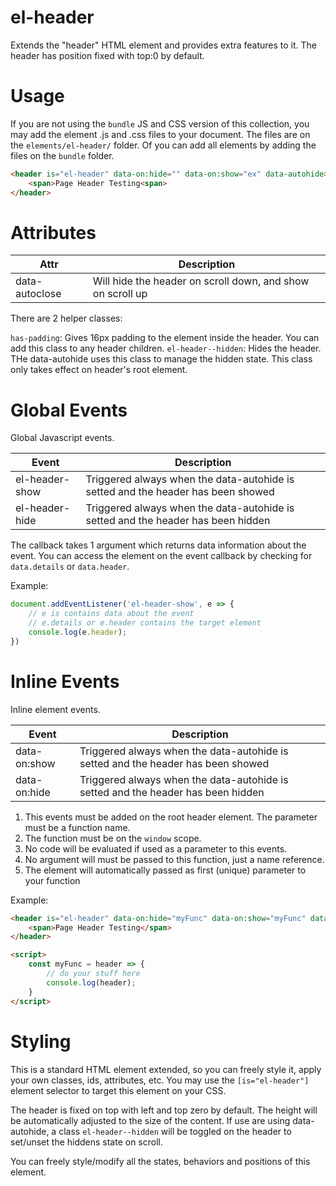 # el-header

Extends the "header" HTML element and provides extra features to it. The header has position fixed with top:0 by default. 

# Usage

If you are not using the `bundle` JS and CSS version of this collection, you may add the element .js and .css files to your document.
The files are on the `elements/el-header/` folder. Of you can add all elements by adding the files on the `bundle` folder.

```html
<header is="el-header" data-on:hide="" data-on:show="ex" data-autohide>
	<span>Page Header Testing<span>
</header>
```

# Attributes

| Attr | Description |
| --- | --- |
| data-autoclose | Will hide the header on scroll down, and show on scroll up |

There are 2 helper classes:

`has-padding`: Gives 16px padding to the element inside the header. You can add this class to any header children.
`el-header--hidden`: Hides the header. THe data-autohide uses this class to manage the hidden state. This class only takes effect on header's root element.

# Global Events

Global Javascript events.

| Event | Description |
| --- | --- |
| el-header-show | Triggered always when the data-autohide is setted and the header has been showed |
| el-header-hide | Triggered always when the data-autohide is setted and the header has been hidden |

The callback takes 1 argument which returns data information about the event.
You can access the element on the event callback by checking for `data.details` or `data.header`.

Example:

```javascript
document.addEventListener('el-header-show', e => {
	// e is contains data about the event
	// e.details or e.header contains the target element
	console.log(e.header);
})
```

# Inline Events

Inline element events.

| Event | Description |
| --- | --- |
| data-on:show | Triggered always when the data-autohide is setted and the header has been showed |
| data-on:hide | Triggered always when the data-autohide is setted and the header has been hidden |

1. This events must be added on the root header element. The parameter must be a function name.
2. The function must be on the `window` scope. 
3. No code will be evaluated if used as a parameter to this events.
4. No argument will must be passed to this function, just a name reference.
5. The element will automatically passed as first (unique) parameter to your function

Example:

```html
<header is="el-header" data-on:hide="myFunc" data-on:show="myFunc" data-autohide>
	<span>Page Header Testing</span>
</header>

<script>
	const myFunc = header => {
		// do your stuff here
		console.log(header);
	}
</script>
```

# Styling

This is a standard HTML element extended, so you can freely style it, apply your own classes, ids, attributes, etc.
You may use the `[is="el-header"]` element selector to target this element on your CSS.

The header is fixed on top with left and top zero by default. The height will be automatically adjusted to the size of the content.
If use are using data-autohide, a class `el-header--hidden` will be toggled on the header to set/unset the hiddens state on scroll.

You can freely style/modify all the states, behaviors and positions of this element.